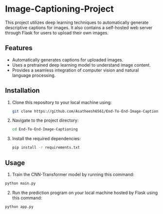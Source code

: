 # Image-Captioning-Project
This project utilizes deep learning techniques to automatically generate descriptive captions for images. It also contains a self-hosted web server through Flask for users to upload their own images.

## Features

- Automatically generates captions for uploaded images.
- Uses a pretrained deep learning model to understand image content.
- Provides a seamless integration of computer vision and natural language processing.

## Installation

1. Clone this repository to your local machine using:

   ```bash
   git clone https://github.com/Asatheesh6561/End-To-End-Image-Captioning.git
   ```
2. Navigate to the project directory:
   
   ```bash
   cd End-To-End-Image-Captioning
   ```
3. Install the required dependencies:
   
   ```bash
   pip install -r requirements.txt
   ```

## Usage
1. Train the CNN-Transformer model by running this command:

```python
python main.py
```

2. Run the prediction program  on your local machine hosted by Flask using this command:

```python
python app.py
```



